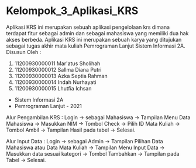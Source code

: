 # Kelompok_3_Aplikasi_KRS
Aplikasi KRS ini merupakan sebuah aplikasi pengelolaan krs dimana terdapat fitur sebagai admin dan sebagai mahasiswa yang memiliki dua hak akses berbeda. Aplikasi KRS ini merupakan sebuah karya yang ditujukan sebagai tugas akhir mata kuliah Pemrograman Lanjut Sistem Informasi 2A.
Disusun Oleh :
1. 11200930000011  Mar'atus Sholihah
2. 11200930000012  Sallma Diana Putri
3. 11200930000013  Azka Septia Rahman
4. 11200930000014  Indah Nurhayati
5. 11200930000015  Lhutfia Ichsan

- Sistem Informasi 2A
- Pemrograman Lanjut - 2021

Alur Pengambilan KRS : 
Login -> sebagai Mahasiswa -> Tampilan Menu Data Mahasiswa -> Masukkan NIM -> Tombol Check -> Pilih ID Mata Kuliah -> Tombol Ambil -> Tampilan Hasil pada tabel -> Selesai. 

Alur Input Data : 
Login -> sebagai Admin -> Tampilan Pilihan Data Mahasiswa atau Data Mata Kuliah -> Tampilan Menu Input Data ->  Masukkan data sesuai kategori -> Tombol Tambahkan -> Tampilan pada Tabel -> Selesai.
